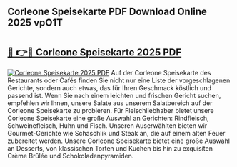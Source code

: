 ## Corleone Speisekarte PDF Download Online 2025 vpO1T

# <h2><a href="http://gc9wm8.nevu.top/?p=Corleone+Speisekarte">🔗 👉🔴 Corleone Speisekarte 2025 PDF</a></h2>

[![Corleone Speisekarte 2025 PDF](https://i.imgur.com/dBaPXMq.png)](http://gc9wm8.nevu.top/?p=Corleone+Speisekarte)
Auf der Corleone Speisekarte des Restaurants oder Cafés finden Sie nicht nur eine Liste der vorgeschlagenen Gerichte, sondern auch etwas, das für Ihren Geschmack köstlich und passend ist. Wenn Sie nach einem leichten und frischen Gericht suchen, empfehlen wir Ihnen, unsere Salate aus unserem Salatbereich auf der Corleone Speisekarte zu probieren. Für Fleischliebhaber bietet unsere Corleone Speisekarte eine große Auswahl an Gerichten: Rindfleisch, Schweinefleisch, Huhn und Fisch. Unseren Auserwählten bieten wir Gourmet-Gerichte wie Schaschlik und Steak an, die auf einem alten Feuer zubereitet werden. Unsere Corleone Speisekarte bietet eine große Auswahl an Desserts, von klassischen Torten und Kuchen bis hin zu exquisiten Crème Brûlée und Schokoladenpyramiden.
